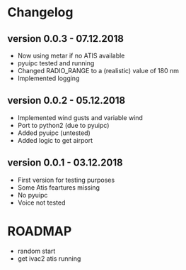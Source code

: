 # Changelog
## version 0.0.3 - 07.12.2018
* Now using metar if no ATIS available
* pyuipc tested and running
* Changed RADIO_RANGE to a (realistic) value of 180 nm
* Implemented logging

## version 0.0.2 - 05.12.2018
* Implemented wind gusts and variable wind
* Port to python2 (due to pyuipc)
* Added pyuipc (untested)
* Added logic to get airport

## version 0.0.1 - 03.12.2018
* First version for testing purposes
* Some Atis feartures missing
* No pyuipc
* Voice not tested

# ROADMAP
* random start
* get ivac2 atis running
